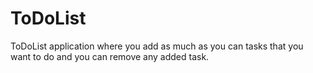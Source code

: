 # ToDoList
ToDoList application where you add as much as you can tasks that you want to do and you can remove any added task.

